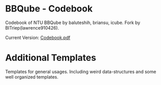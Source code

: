 # BBQube - Codebook
Codebook of NTU BBQube by baluteshih, briansu, icube. Fork by BITriep(lawrence910426).

Current Version: [Codebook.pdf](https://github.com/brianbbsu/BBQube/blob/codebook/codebook.pdf)

# Additional Templates

Templates for general usages. Including weird data-structures and some well organized templates.
